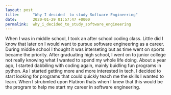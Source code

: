```yaml
---
layout: post
title:      "Why I decided  to study Software Engineering"
date:       2020-01-29 01:57:47 +0000
permalink:  why_i_decided_to_study_software_engineering
---
```



When I was in middle school, I took an after school coding class. Little did I know that later on I would want to pursue software engineering as a career. During middle school I thought it was interseting but as time went on sports became the priority. After graduating high school, I went on to junior college not really knowing what I wanted to spend my whole life doing. About a year ago, I started dabbiling with coding again, mainly buidling fun programs in python. As I started getting more and more interested in tech, I decided to start looking for programs that could quickly teach me the skills I wanted to learn. When I strubmled upon Flatiron thats when I knew that this would be the program to help me start my career in software engineering.

